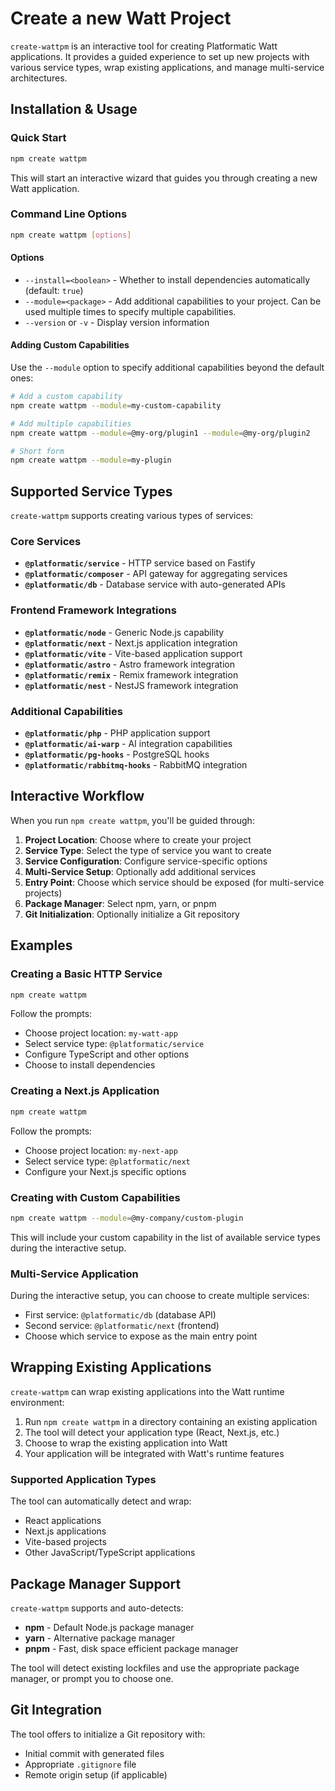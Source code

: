 # Create a new Watt Project

`create-wattpm` is an interactive tool for creating Platformatic Watt applications. It provides a guided experience to set up new projects with various service types, wrap existing applications, and manage multi-service architectures.

## Installation & Usage

### Quick Start

```bash
npm create wattpm
```

This will start an interactive wizard that guides you through creating a new Watt application.

### Command Line Options

```bash
npm create wattpm [options]
```

#### Options

- `--install=<boolean>` - Whether to install dependencies automatically (default: `true`)
- `--module=<package>` - Add additional capabilities to your project. Can be used multiple times to specify multiple capabilities.
- `--version` or `-v` - Display version information

#### Adding Custom Capabilities

Use the `--module` option to specify additional capabilities beyond the default ones:

```bash
# Add a custom capability
npm create wattpm --module=my-custom-capability

# Add multiple capabilities
npm create wattpm --module=@my-org/plugin1 --module=@my-org/plugin2

# Short form
npm create wattpm --module=my-plugin
```

## Supported Service Types

`create-wattpm` supports creating various types of services:

### Core Services
- **`@platformatic/service`** - HTTP service based on Fastify
- **`@platformatic/composer`** - API gateway for aggregating services
- **`@platformatic/db`** - Database service with auto-generated APIs

### Frontend Framework Integrations
- **`@platformatic/node`** - Generic Node.js capability
- **`@platformatic/next`** - Next.js application integration
- **`@platformatic/vite`** - Vite-based application support
- **`@platformatic/astro`** - Astro framework integration
- **`@platformatic/remix`** - Remix framework integration
- **`@platformatic/nest`** - NestJS framework integration

### Additional Capabilities
- **`@platformatic/php`** - PHP application support
- **`@platformatic/ai-warp`** - AI integration capabilities
- **`@platformatic/pg-hooks`** - PostgreSQL hooks
- **`@platformatic/rabbitmq-hooks`** - RabbitMQ integration

## Interactive Workflow

When you run `npm create wattpm`, you'll be guided through:

1. **Project Location**: Choose where to create your project
2. **Service Type**: Select the type of service you want to create
3. **Service Configuration**: Configure service-specific options
4. **Multi-Service Setup**: Optionally add additional services
5. **Entry Point**: Choose which service should be exposed (for multi-service projects)
6. **Package Manager**: Select npm, yarn, or pnpm
7. **Git Initialization**: Optionally initialize a Git repository

## Examples

### Creating a Basic HTTP Service

```bash
npm create wattpm
```

Follow the prompts:
- Choose project location: `my-watt-app`
- Select service type: `@platformatic/service`
- Configure TypeScript and other options
- Choose to install dependencies

### Creating a Next.js Application

```bash
npm create wattpm
```

Follow the prompts:
- Choose project location: `my-next-app`
- Select service type: `@platformatic/next`
- Configure your Next.js specific options

### Creating with Custom Capabilities

```bash
npm create wattpm --module=@my-company/custom-plugin
```

This will include your custom capability in the list of available service types during the interactive setup.

### Multi-Service Application

During the interactive setup, you can choose to create multiple services:
- First service: `@platformatic/db` (database API)
- Second service: `@platformatic/next` (frontend)
- Choose which service to expose as the main entry point

## Wrapping Existing Applications

`create-wattpm` can wrap existing applications into the Watt runtime environment:

1. Run `npm create wattpm` in a directory containing an existing application
2. The tool will detect your application type (React, Next.js, etc.)
3. Choose to wrap the existing application into Watt
4. Your application will be integrated with Watt's runtime features

### Supported Application Types

The tool can automatically detect and wrap:
- React applications
- Next.js applications
- Vite-based projects
- Other JavaScript/TypeScript applications

## Package Manager Support

`create-wattpm` supports and auto-detects:
- **npm** - Default Node.js package manager
- **yarn** - Alternative package manager
- **pnpm** - Fast, disk space efficient package manager

The tool will detect existing lockfiles and use the appropriate package manager, or prompt you to choose one.

## Git Integration

The tool offers to initialize a Git repository with:
- Initial commit with generated files
- Appropriate `.gitignore` file
- Remote origin setup (if applicable)